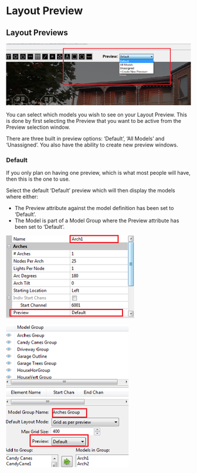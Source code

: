 # Layout Preview

## **Layout Previews**

![](../../.gitbook/assets/base6478f3ec5f3990199a.png)

You can select which models you wish to see on your Layout Preview.  This is done by first selecting the Preview that you want to be active from the Preview selection window.

There are three built in preview options: ‘Default’, ‘All Models’ and ‘Unassigned’. You also have the ability to create new preview windows.

### Default

If you only plan on having one preview, which is what most people will have, then this is the one to use.

Select the default ‘Default’ preview which will then display the models where either:

* The Preview attribute against the model definition has been set to ‘Default’.
* The Model is part of a Model Group where the Preview attribute has been set to ‘Default’.

![](../../.gitbook/assets/base6492457928724c70f.png)

![](../../.gitbook/assets/base647995c46abc9831ee.png)
